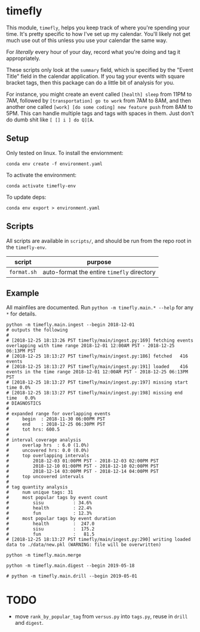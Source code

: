 # timefly

This module, `timefly`, helps you keep track of where you're spending your time.
It's pretty specific to how I've set up my calendar. You'll likely not get much use
out of this unless you use your calendar the same way.

For *literally* every hour of your day, record what you're doing and tag it appropriately.

These scripts only look at the `summary` field, which is specified by the "Event Title" field
in the calendar application. If you tag your events with square bracket tags, then this package
can do a little bit of analysis for you.

For instance, you might create an event called `[health] sleep` from 11PM to 7AM, followed by
`[transportation] go to work` from 7AM to 8AM, and then another one called
`[work] [do some coding] new feature push` from 8AM to 5PM. This can handle multiple tags
and tags with spaces in them. Just don't do dumb shit like `[ [] i ] do Q][A`.

## Setup

Only tested on linux. To install the enviornment:

```
conda env create -f environment.yaml
```

To activate the environment:

```
conda activate timefly-env
```

To update deps:

```
conda env export > environment.yaml
```



## Scripts

All scripts are available in `scripts/`, and should be run from the repo root in the `timefly-env`.

| script | purpose |
| ------ | ------- |
| `format.sh` | auto-format the entire `timefly` directory |

## Example

All mainfiles are documented. Run `python -m timefly.main.* --help` for any `*` for details.

```{bash}
python -m timefly.main.ingest --begin 2018-12-01
# outputs the following
# 
# [2018-12-25 18:13:26 PST timefly/main/ingest.py:169] fetching events overlapping with time range 2018-12-01 12:00AM PST - 2018-12-25 06:13PM PST
# [2018-12-25 18:13:27 PST timefly/main/ingest.py:186] fetched   416 events
# [2018-12-25 18:13:27 PST timefly/main/ingest.py:191] loaded    416 events in the time range 2018-12-01 12:00AM PST - 2018-12-25 06:13PM PST
# [2018-12-25 18:13:27 PST timefly/main/ingest.py:197] missing start time 0.0%
# [2018-12-25 18:13:27 PST timefly/main/ingest.py:198] missing end time   0.0%
# DIAGNOSTICS
# 
# expanded range for overlapping events
#     begin  : 2018-11-30 06:00PM PST
#     end    : 2018-12-25 06:30PM PST
#     tot hrs: 600.5
# 
# interval coverage analysis
#     overlap hrs  : 6.0 (1.0%)
#     uncovered hrs: 0.0 (0.0%)
#     top overlapping intervals
#         2018-12-03 01:00PM PST - 2018-12-03 02:00PM PST
#         2018-12-10 01:00PM PST - 2018-12-10 02:00PM PST
#         2018-12-14 03:00PM PST - 2018-12-14 04:00PM PST
#     top uncovered intervals
# 
# tag quantity analysis
#     num unique tags: 31
#     most popular tags by event count
#         sisu           : 34.6%
#         health         : 22.4%
#         fun            : 12.3%
#     most popular tags by event duration
#         health         :  247.0
#         sisu           :  175.2
#         fun            :   81.5
# [2018-12-25 18:13:27 PST timefly/main/ingest.py:290] writing loaded data to ./data/new.pkl (WARNING: file will be overwritten)

python -m timefly.main.merge

python -m timefly.main.digest --begin 2019-05-18

# python -m timefly.main.drill --begin 2019-05-01
```

# TODO

* move `rank_by_popular_tag` from `versus.py` into `tags.py`, reuse in `drill` and `digest`.
